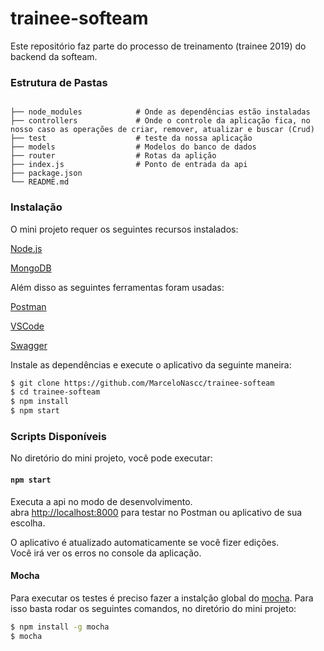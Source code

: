 # trainee-softeam

Este repositório faz parte do processo de treinamento (trainee 2019) do backend da softeam.

### Estrutura de Pastas
```

├── node_modules            # Onde as dependências estão instaladas
├── controllers             # Onde o controle da aplicação fica, no nosso caso as operações de criar, remover, atualizar e buscar (Crud)           
├── test                    # teste da nossa aplicação
├── models                  # Modelos do banco de dados
├── router                  # Rotas da aplição 
├── index.js                # Ponto de entrada da api
├── package.json
└── README.md

```

### Instalação

O mini projeto requer os seguintes recursos instalados:

[Node.js]

[MongoDB]

Além disso as seguintes ferramentas foram usadas: 

[Postman] 

[VSCode]

[Swagger]

Instale as dependências e execute o aplicativo da seguinte maneira:

```sh
$ git clone https://github.com/MarceloNascc/trainee-softeam
$ cd trainee-softeam
$ npm install
$ npm start
```

### Scripts Disponíveis

No diretório do mini projeto, você pode executar:

#### `npm start`

Executa a api no modo de desenvolvimento.<br>
abra [http://localhost:8000](http://localhost:8000) para testar no Postman ou aplicativo de sua escolha.

O aplicativo é atualizado automaticamente se você fizer edições.<br>
Você irá ver os erros no console da aplicação.

#### Mocha

Para executar os testes é preciso fazer a instalção global do [mocha]. Para isso basta rodar os seguintes comandos, no diretório do mini projeto:

```sh
$ npm install -g mocha
$ mocha
```

[node.js]: <http://nodejs.org>  
[NPM]: <https://www.npmjs.com/>
[mocha]: <https://mochajs.org/>
[MongoDB]: <https://www.mongodb.com/>
[Postman]: <https://www.getpostman.com/>
[VSCode]: <https://code.visualstudio.com/>
[Swagger]: <https://swagger.io>